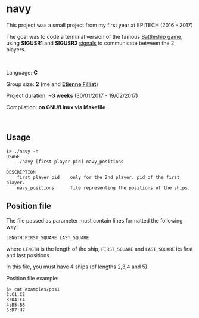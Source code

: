 # navy

This project was a small project from my first year at EPITECH (2016 - 2017)

The goal was to code a terminal version of the famous [Battleship game](https://en.wikipedia.org/wiki/Battleship_(game)),
using **SIGUSR1** and **SIGUSR2** [signals](https://en.wikipedia.org/wiki/Signal_(IPC)) to communicate between the 2 players.

<br>

Language: **C**

Group size: **2** (me and [**Etienne Filliat**](https://github.com/EtienneFilliat))

Project duration: **~3 weeks** (30/01/2017 - 19/02/2017)

Compilation: **on GNU/Linux via Makefile**

<br>

## Usage

```
$> ./navy -h
USAGE
	./navy [first player pid] navy_positions

DESCRIPTION
	first_player_pid	only for the 2nd player. pid of the first player.
	navy_positions		file representing the positions of the ships.
```

## Position file

The file passed as parameter must contain lines formatted the following way:

`LENGTH:FIRST_SQUARE:LAST_SQUARE`

where `LENGTH` is the length of the ship, `FIRST_SQUARE` and `LAST_SQUARE` its first and last positions.

In this file, you must have 4 ships (of lengths 2,3,4 and 5).

Position file example:

```
$> cat examples/pos1
2:C1:C2
3:D4:F4
4:B5:B8
5:D7:H7
```
